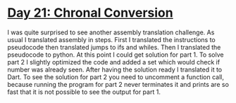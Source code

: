 # [Day 21: Chronal Conversion](https://adventofcode.com/2018/day/21)

I was quite surprised to see another assembly translation challenge.
As usual I translated assembly in steps. First I translated the instructions to pseudocode
then translated jumps to ifs and whiles. Then I translated the pseudocode to python. At this point
I could get solution for part 1. To solve part 2 I slightly optimized the code and added a set
which would check if number was already seen. After having the solution ready I translated
it to Dart. To see the solution for part 2 you need to uncomment a function call, because running
the program for part 2 never terminates it and prints are so fast that it is not possible to see
the output for part 1.

